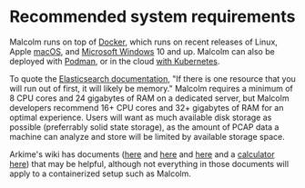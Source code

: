 # <a name="SystemRequirements"></a>Recommended system requirements

Malcolm runs on top of [Docker](https://www.docker.com/), which runs on recent releases of Linux, Apple [macOS](host-config-macos.md#HostSystemConfigMac), and [Microsoft Windows](host-config-windows.md#HostSystemConfigWindows) 10 and up. Malcolm can also be deployed with [Podman](https://podman.io), or in the cloud [with Kubernetes](kubernetes.md#Kubernetes).

To quote the [Elasticsearch documentation](https://www.elastic.co/guide/en/elasticsearch/guide/current/hardware.html), "If there is one resource that you will run out of first, it will likely be memory." Malcolm requires a minimum of 8 CPU cores and 24 gigabytes of RAM on a dedicated server, but Malcolm developers recommend 16+ CPU cores and 32+ gigabytes of RAM for an optimal experience. Users will want as much available disk storage as possible (preferrably solid state storage), as the amount of PCAP data a machine can analyze and store will be limited by available storage space.

Arkime's wiki has documents ([here](https://github.com/arkime/arkime#hardware-requirements) and [here](https://github.com/arkime/arkime/wiki/FAQ#what-kind-of-capture-machines-should-we-buy) and [here](https://github.com/arkime/arkime/wiki/FAQ#how-many-elasticsearch-nodes-or-machines-do-i-need) and a [calculator here](https://arkime.com/estimators)) that may be helpful, although not everything in those documents will apply to a containerized setup such as Malcolm.

